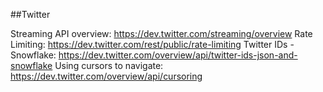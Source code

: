 
##Twitter

Streaming API overview: https://dev.twitter.com/streaming/overview
Rate Limiting: https://dev.twitter.com/rest/public/rate-limiting
Twitter IDs - Snowflake: https://dev.twitter.com/overview/api/twitter-ids-json-and-snowflake
Using cursors to navigate: https://dev.twitter.com/overview/api/cursoring
